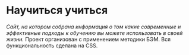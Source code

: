# Научиться учиться
*Сайт, на котором собрана информация о том какие современные и эффективные подходы к обучению вы можете использовать в своей жизни.* 
Проект организован с применением методики БЭМ.
Вся функциональность сделана на CSS.